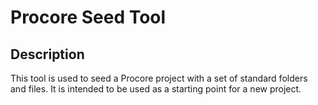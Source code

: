 # Procore Seed Tool

## Description

This tool is used to seed a Procore project with a set of standard folders and files. It is intended to be used as a starting point for a new project.
